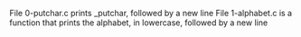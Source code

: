 File 0-putchar.c prints _putchar, followed by a new line
File 1-alphabet.c is a function that prints the alphabet, in lowercase, followed by a new line

